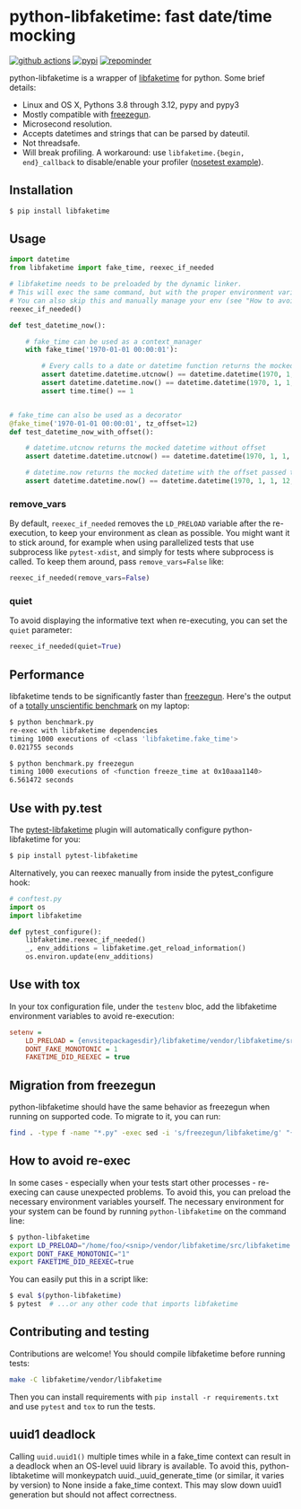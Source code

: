 python-libfaketime: fast date/time mocking
==========================================

[![github actions](https://github.com/simon-weber/python-libfaketime/actions/workflows/main.yml/badge.svg)](https://github.com/simon-weber/python-libfaketime/actions)
[![pypi](https://img.shields.io/pypi/v/libfaketime.svg)](https://pypi.python.org/pypi/libfaketime)
[![repominder](https://img.shields.io/badge/dynamic/json.svg?label=release&query=%24.status&maxAge=43200&uri=https%3A%2F%2Fwww.repominder.com%2Fbadge%2FeyJmdWxsX25hbWUiOiAic2ltb24td2ViZXIvcHl0aG9uLWxpYmZha2V0aW1lIn0%3D%2F&link=https%3A%2F%2Fwww.repominder.com%2F)](https://www.repominder.com)

python-libfaketime is a wrapper of [libfaketime](https://github.com/wolfcw/libfaketime) for python.
Some brief details:

* Linux and OS X, Pythons 3.8 through 3.12, pypy and pypy3
* Mostly compatible with [freezegun](https://github.com/spulec/freezegun).
* Microsecond resolution.
* Accepts datetimes and strings that can be parsed by dateutil.
* Not threadsafe.
* Will break profiling. A workaround: use ``libfaketime.{begin, end}_callback`` to disable/enable your profiler ([nosetest example](https://gist.github.com/simon-weber/8d43e33448684f85718417ce1a072bc8)).


Installation
------------

```sh
$ pip install libfaketime
```

Usage
-----

```python
import datetime
from libfaketime import fake_time, reexec_if_needed

# libfaketime needs to be preloaded by the dynamic linker.
# This will exec the same command, but with the proper environment variables set.
# You can also skip this and manually manage your env (see "How to avoid re-exec").
reexec_if_needed()

def test_datetime_now():

    # fake_time can be used as a context_manager
    with fake_time('1970-01-01 00:00:01'):

        # Every calls to a date or datetime function returns the mocked date
        assert datetime.datetime.utcnow() == datetime.datetime(1970, 1, 1, 0, 0, 1)
        assert datetime.datetime.now() == datetime.datetime(1970, 1, 1, 0, 0, 1)
        assert time.time() == 1


# fake_time can also be used as a decorator
@fake_time('1970-01-01 00:00:01', tz_offset=12)
def test_datetime_now_with_offset():

    # datetime.utcnow returns the mocked datetime without offset
    assert datetime.datetime.utcnow() == datetime.datetime(1970, 1, 1, 0, 0, 1)

    # datetime.now returns the mocked datetime with the offset passed to fake_time
    assert datetime.datetime.now() == datetime.datetime(1970, 1, 1, 12, 0, 1)
```

### remove_vars

By default, ``reexec_if_needed`` removes the ``LD_PRELOAD`` variable after the
re-execution, to keep your environment as clean as possible. You might want it
to stick around, for example when using parallelized tests that use subprocess
like ``pytest-xdist``, and simply for tests where subprocess is called. To
keep them around, pass ``remove_vars=False`` like:

```python
reexec_if_needed(remove_vars=False)
```

### quiet

To avoid displaying the informative text when re-executing, you can set the
`quiet` parameter:

```python
reexec_if_needed(quiet=True)
```

Performance
-----------

libfaketime tends to be significantly faster than [freezegun](https://github.com/spulec/freezegun).
Here's the output of a [totally unscientific benchmark](https://github.com/simon-weber/python-libfaketime/blob/master/benchmark.py) on my laptop:

```sh
$ python benchmark.py
re-exec with libfaketime dependencies
timing 1000 executions of <class 'libfaketime.fake_time'>
0.021755 seconds

$ python benchmark.py freezegun
timing 1000 executions of <function freeze_time at 0x10aaa1140>
6.561472 seconds
```

Use with py.test
----------------

The [pytest-libfaketime](https://github.com/pytest-dev/pytest-libfaketime) plugin will automatically configure python-libfaketime for you:

```sh
$ pip install pytest-libfaketime
```

Alternatively, you can reexec manually from inside the pytest_configure hook:

```python
# conftest.py
import os
import libfaketime

def pytest_configure():
    libfaketime.reexec_if_needed()
    _, env_additions = libfaketime.get_reload_information()
    os.environ.update(env_additions)
```

Use with tox
------------

In your tox configuration file, under the ``testenv`` bloc, add the libfaketime environment variables to avoid re-execution:

```ini
setenv =
    LD_PRELOAD = {envsitepackagesdir}/libfaketime/vendor/libfaketime/src/libfaketime.so.1
    DONT_FAKE_MONOTONIC = 1
    FAKETIME_DID_REEXEC = true
```

Migration from freezegun
------------------------

python-libfaketime should have the same behavior as freezegun when running on supported code. To migrate to it, you can run:

```bash
find . -type f -name "*.py" -exec sed -i 's/freezegun/libfaketime/g' "{}" \;
```

How to avoid re-exec
--------------------

In some cases - especially when your tests start other processes - re-execing can cause unexpected problems. To avoid this, you can preload the necessary environment variables yourself. The necessary environment for your system can be found by running ``python-libfaketime`` on the command line:

```sh
$ python-libfaketime
export LD_PRELOAD="/home/foo/<snip>/vendor/libfaketime/src/libfaketime.so.1"
export DONT_FAKE_MONOTONIC="1"
export FAKETIME_DID_REEXEC=true
```

You can easily put this in a script like:

```sh
$ eval $(python-libfaketime)
$ pytest  # ...or any other code that imports libfaketime
```

Contributing and testing
------------------------

Contributions are welcome! You should compile libfaketime before running tests:

```bash
make -C libfaketime/vendor/libfaketime
```

Then you can install requirements with ``pip install -r requirements.txt`` and use ``pytest`` and ``tox`` to run the tests.

uuid1 deadlock
--------------

Calling ``uuid.uuid1()`` multiple times while in a fake_time context can result in a deadlock when an OS-level uuid library is available.
To avoid this, python-libtaketime will monkeypatch uuid._uuid_generate_time (or similar, it varies by version) to None inside a fake_time context.
This may slow down uuid1 generation but should not affect correctness.
